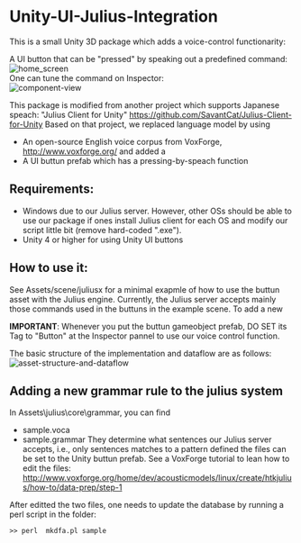 # Unity-UI-Julius-Integration
This is a small Unity 3D package which adds a voice-control functionarity:

A UI button that can be "pressed" by speaking out a predefined command:<br>
![home_screen](https://cloud.githubusercontent.com/assets/7195124/11270962/4c5cecb8-8ec3-11e5-9a3e-4b110f2e6d67.png)<br>
One can tune the command on Inspector:<br>
![component-view](https://cloud.githubusercontent.com/assets/7195124/11271032/b6da0c88-8ec3-11e5-95e9-be7fcdc07d3a.png)


This package is modified from another project which supports Japanese speach:
"Julius Client for Unity" 
https://github.com/SavantCat/Julius-Client-for-Unity
Based on that project, we replaced language model by using 
- An open-source English voice corpus from VoxForge, http://www.voxforge.org/
and added a 
- A UI buttun prefab which has a pressing-by-speach function

## Requirements:
- Windows due to our Julius server. However, other OSs should be able to use our package if ones install Julius client for each OS and modify our script little bit (remove hard-coded ".exe").
- Unity 4 or higher for using Unity UI buttons

## How to use it:
See Assets/scene/juliusx for a minimal exapmle of how to use the buttun asset with the Julius engine.
Currently, the Julius server accepts mainly those commands used in the buttuns in the example scene.
To add a new 

<b>IMPORTANT</b>:
Whenever you put the buttun gameobject prefab, DO SET its Tag to "Button" at the Inspector pannel to use our voice control function.

The basic structure of the implementation and dataflow are as follows:
![asset-structure-and-dataflow](https://cloud.githubusercontent.com/assets/7195124/11271977/d82ece72-8ec9-11e5-8a44-9e975b7490ae.png)

## Adding a new grammar rule to the julius system
In Assets\julius\core\grammar, you can find
- sample.voca
- sample.grammar
They determine what sentences our Julius server accepts, i.e., only sentences matches to a pattern defined the files can be set to the Unity buttun prefab.
See a VoxForge tutorial to lean how to edit the files:
http://www.voxforge.org/home/dev/acousticmodels/linux/create/htkjulius/how-to/data-prep/step-1

After editted the two files, one needs to update the database by running a perl script in the folder:
```linux
>> perl  mkdfa.pl sample
```

